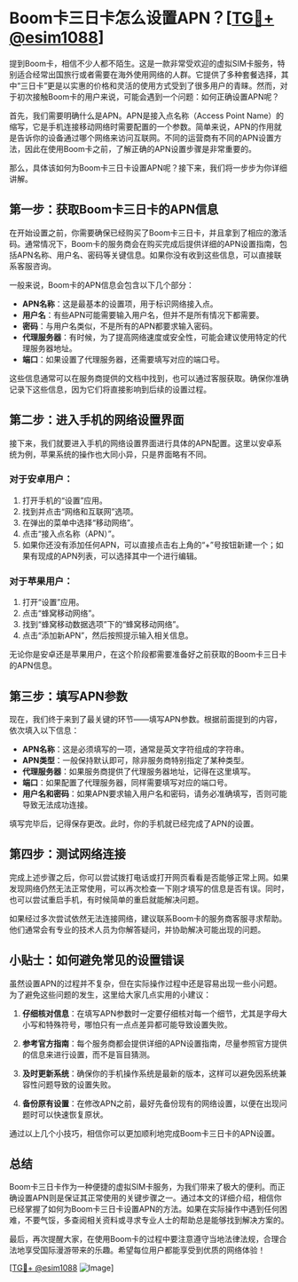 # Boom卡三日卡怎么设置APN？[[TG💪+ @esim1088](https://t.me/s/esim1088)]

提到Boom卡，相信不少人都不陌生。这是一款非常受欢迎的虚拟SIM卡服务，特别适合经常出国旅行或者需要在海外使用网络的人群。它提供了多种套餐选择，其中“三日卡”更是以实惠的价格和灵活的使用方式受到了很多用户的青睐。然而，对于初次接触Boom卡的用户来说，可能会遇到一个问题：如何正确设置APN呢？

首先，我们需要明确什么是APN。APN是接入点名称（Access Point Name）的缩写，它是手机连接移动网络时需要配置的一个参数。简单来说，APN的作用就是告诉你的设备通过哪个网络来访问互联网。不同的运营商有不同的APN设置方法，因此在使用Boom卡之前，了解正确的APN设置步骤是非常重要的。

那么，具体该如何为Boom卡三日卡设置APN呢？接下来，我们将一步步为你详细讲解。

## 第一步：获取Boom卡三日卡的APN信息

在开始设置之前，你需要确保已经购买了Boom卡三日卡，并且拿到了相应的激活码。通常情况下，Boom卡的服务商会在购买完成后提供详细的APN设置指南，包括APN名称、用户名、密码等关键信息。如果你没有收到这些信息，可以直接联系客服咨询。

一般来说，Boom卡的APN信息会包含以下几个部分：

- **APN名称**：这是最基本的设置项，用于标识网络接入点。
- **用户名**：有些APN可能需要输入用户名，但并不是所有情况下都需要。
- **密码**：与用户名类似，不是所有的APN都要求输入密码。
- **代理服务器**：有时候，为了提高网络速度或安全性，可能会建议使用特定的代理服务器地址。
- **端口**：如果设置了代理服务器，还需要填写对应的端口号。

这些信息通常可以在服务商提供的文档中找到，也可以通过客服获取。确保你准确记录下这些信息，因为它们将直接影响到后续的设置过程。

## 第二步：进入手机的网络设置界面

接下来，我们就要进入手机的网络设置界面进行具体的APN配置。这里以安卓系统为例，苹果系统的操作也大同小异，只是界面略有不同。

### 对于安卓用户：
1. 打开手机的“设置”应用。
2. 找到并点击“网络和互联网”选项。
3. 在弹出的菜单中选择“移动网络”。
4. 点击“接入点名称（APN）”。
5. 如果你还没有添加任何APN，可以直接点击右上角的“+”号按钮新建一个；如果有现成的APN列表，可以选择其中一个进行编辑。

### 对于苹果用户：
1. 打开“设置”应用。
2. 点击“蜂窝移动网络”。
3. 找到“蜂窝移动数据选项”下的“蜂窝移动网络”。
4. 点击“添加新APN”，然后按照提示输入相关信息。

无论你是安卓还是苹果用户，在这个阶段都需要准备好之前获取的Boom卡三日卡的APN信息。

## 第三步：填写APN参数

现在，我们终于来到了最关键的环节——填写APN参数。根据前面提到的内容，依次填入以下信息：

- **APN名称**：这是必须填写的一项，通常是英文字符组成的字符串。
- **APN类型**：一般保持默认即可，除非服务商特别指定了某种类型。
- **代理服务器**：如果服务商提供了代理服务器地址，记得在这里填写。
- **端口**：如果配置了代理服务器，同样需要填写对应的端口号。
- **用户名和密码**：如果APN要求输入用户名和密码，请务必准确填写，否则可能导致无法成功连接。

填写完毕后，记得保存更改。此时，你的手机就已经完成了APN的设置。

## 第四步：测试网络连接

完成上述步骤之后，你可以尝试拨打电话或打开网页看看是否能够正常上网。如果发现网络仍然无法正常使用，可以再次检查一下刚才填写的信息是否有误。同时，也可以尝试重启手机，有时候简单的重启就能解决问题。

如果经过多次尝试依然无法连接网络，建议联系Boom卡的服务商客服寻求帮助。他们通常会有专业的技术人员为你解答疑问，并协助解决可能出现的问题。

## 小贴士：如何避免常见的设置错误

虽然设置APN的过程并不复杂，但在实际操作过程中还是容易出现一些小问题。为了避免这些问题的发生，这里给大家几点实用的小建议：

1. **仔细核对信息**：在填写APN参数时一定要仔细核对每一个细节，尤其是字母大小写和特殊符号，哪怕只有一点点差异都可能导致设置失败。
   
2. **参考官方指南**：每个服务商都会提供详细的APN设置指南，尽量参照官方提供的信息来进行设置，而不是盲目猜测。

3. **及时更新系统**：确保你的手机操作系统是最新的版本，这样可以避免因系统兼容性问题导致的设置失败。

4. **备份原有设置**：在修改APN之前，最好先备份现有的网络设置，以便在出现问题时可以快速恢复原状。

通过以上几个小技巧，相信你可以更加顺利地完成Boom卡三日卡的APN设置。

## 总结

Boom卡三日卡作为一种便捷的虚拟SIM卡服务，为我们带来了极大的便利。而正确设置APN则是保证其正常使用的关键步骤之一。通过本文的详细介绍，相信你已经掌握了如何为Boom卡三日卡设置APN的方法。如果在实际操作中遇到任何困难，不要气馁，多查阅相关资料或寻求专业人士的帮助总是能够找到解决方案的。

最后，再次提醒大家，在使用Boom卡的过程中要注意遵守当地法律法规，合理合法地享受国际漫游带来的乐趣。希望每位用户都能享受到优质的网络体验！

[[TG💪+ @esim1088](https://t.me/s/esim1088) ![Image](https://i.postimg.cc/4NQfJmqS/Snipaste-2025-05-13-00-14-12.png)]